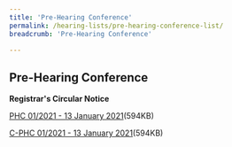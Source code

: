 ```yaml
---
title: 'Pre-Hearing Conference'
permalink: /hearing-lists/pre-hearing-conference-list/
breadcrumb: 'Pre-Hearing Conference'

---
```



Pre-Hearing Conference
---

**Registrar's Circular Notice**

[PHC 01/2021 - 13 January 2021](/files/Phc012021-13Jan2021.pdf)(594KB)

[C-PHC 01/2021 - 13 January 2021](/files/C-Phc012021-13Jan2021.pdf)(594KB)

